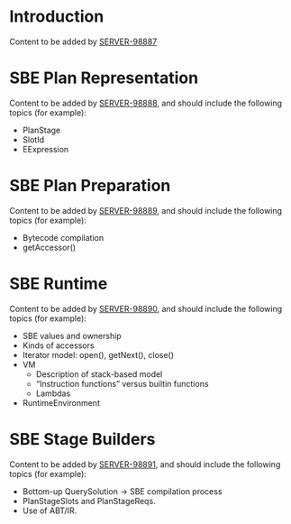 # Introduction

Content to be added by [SERVER-98887](https://jira.mongodb.org/browse/SERVER-98887)

# SBE Plan Representation

Content to be added by [SERVER-98888](https://jira.mongodb.org/browse/SERVER-98888), and should
include the following topics (for example):

- PlanStage
- SlotId
- EExpression

# SBE Plan Preparation

Content to be added by [SERVER-98889](https://jira.mongodb.org/browse/SERVER-98889), and should
include the following topics (for example):

- Bytecode compilation
- getAccessor()

# SBE Runtime

Content to be added by [SERVER-98890](https://jira.mongodb.org/browse/SERVER-98890), and should
include the following topics (for example):

- SBE values and ownership
- Kinds of accessors
- Iterator model: open(), getNext(), close()
- VM
  - Description of stack-based model
  - “Instruction functions” versus builtin functions
  - Lambdas
- RuntimeEnvironment

# SBE Stage Builders

Content to be added by [SERVER-98891](https://jira.mongodb.org/browse/SERVER-98891), and should
include the following topics (for example):

- Bottom-up QuerySolution -> SBE compilation process
- PlanStageSlots and PlanStageReqs.
- Use of ABT/IR.
